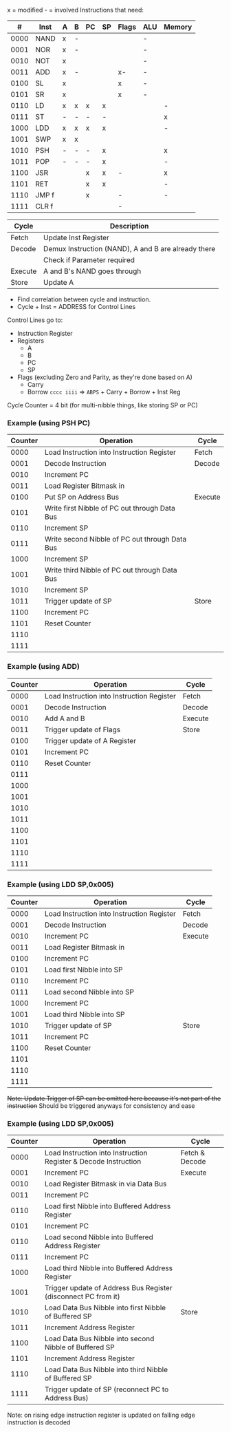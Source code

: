 x = modified
\- = involved
Instructions that need:

| #    | Inst  | A   | B   | PC  | SP  | Flags | ALU | Memory |
| ---- | ----- | --- | --- | --- | --- | ----- | --- | ------ |
| 0000 | NAND  | x   | -   |     |     |       | -   |        |
| 0001 | NOR   | x   | -   |     |     |       | -   |        |
| 0010 | NOT   | x   |     |     |     |       | -   |        |
| 0011 | ADD   | x   | -   |     |     | x-    | -   |        |
| 0100 | SL    | x   |     |     |     | x     | -   |        |
| 0101 | SR    | x   |     |     |     | x     | -   |        |
| 0110 | LD    | x   | x   | x   | x   |       |     | -      | 
| 0111 | ST    | -   | -   | -   | -   |       |     | x      |
| 1000 | LDD   | x   | x   | x   | x   |       |     | -      |
| 1001 | SWP   | x   | x   |     |     |       |     |        |
| 1010 | PSH   | -   | -   | -   | x   |       |     | x      |
| 1011 | POP   | -   | -   | -   | x   |       |     | -      |
| 1100 | JSR   |     |     | x   | x   | -     |     | x      |
| 1101 | RET   |     |     | x   | x   |       |     | -      |
| 1110 | JMP f |     |     | x   |     | -     |     | -      |
| 1111 | CLR f |     |     |     |     | -     |     |        |

| Cycle   | Description                                         |
| ------- | --------------------------------------------------- |
| Fetch   | Update Inst Register                                |
| Decode  | Demux Instruction (NAND), A and B are already there |
|         | Check if Parameter required                         |
| Execute | A and B's NAND goes through                         |
| Store   | Update A                                            |

- Find correlation between cycle and instruction.
- Cycle + Inst = ADDRESS for Control Lines
  
Control Lines go to:
- Instruction Register
- Registers
	- A
	- B
	- PC
	- SP
- Flags (excluding Zero and Parity, as they're done based on A)
	- Carry
	- Borrow
`cccc iiii` => `ABPS` + Carry + Borrow + Inst Reg

Cycle Counter = 4 bit (for multi-nibble things, like storing SP or PC)
### Example (using PSH PC)

| Counter | Operation                                      | Cycle   |
| ------- | ---------------------------------------------- | ------- |
| 0000    | Load Instruction into Instruction Register     | Fetch   |
| 0001    | Decode Instruction                             | Decode  |
| 0010    | Increment PC                                   |         |
| 0011    | Load Register Bitmask in                       |         |
| 0100    | Put SP on Address Bus                          | Execute |
| 0101    | Write first Nibble of PC out through Data Bus  |         |
| 0110    | Increment SP                                   |         |
| 0111    | Write second Nibble of PC out through Data Bus |         |
| 1000    | Increment SP                                   |         |
| 1001    | Write third Nibble of PC out through Data Bus  |         |
| 1010    | Increment SP                                   |         |
| 1011    | Trigger update of SP                           | Store   | 
| 1100    | Increment PC                                   |         |
| 1101    | Reset Counter                                  |         |
| 1110    |                                                |         |
| 1111    |                                                |         |

### Example (using ADD)

| Counter | Operation                                  | Cycle   |
| ------- | ------------------------------------------ | ------- |
| 0000    | Load Instruction into Instruction Register | Fetch   |
| 0001    | Decode Instruction                         | Decode  |
| 0010    | Add A and B                                | Execute |
| 0011    | Trigger update of Flags                    | Store   | 
| 0100    | Trigger update of A Register               |         |
| 0101    | Increment PC                               |         |
| 0110    | Reset Counter                              |         |
| 0111    |                                            |         |
| 1000    |                                            |         |
| 1001    |                                            |         |
| 1010    |                                            |         |
| 1011    |                                            |         |
| 1100    |                                            |         |
| 1101    |                                            |         |
| 1110    |                                            |         |
| 1111    |                                            |         |


### Example (using LDD SP,0x005)

| Counter | Operation                                  | Cycle   |
| ------- | ------------------------------------------ | ------- |
| 0000    | Load Instruction into Instruction Register | Fetch   |
| 0001    | Decode Instruction                         | Decode  |
| 0010    | Increment PC                               | Execute |
| 0011    | Load Register Bitmask in                   |         |
| 0100    | Increment PC                               |         |
| 0101    | Load first Nibble into SP                  |         |
| 0110    | Increment PC                               |         |
| 0111    | Load second Nibble into SP                 |         |
| 1000    | Increment PC                               |         |
| 1001    | Load third Nibble into SP                  |         |
| 1010    | Trigger update of SP                       | Store   | 
| 1011    | Increment PC                               |         |
| 1100    | Reset Counter                              |         |
| 1101    |                                            |         |
| 1110    |                                            |         |
| 1111    |                                            |         |
~~Note: Update Trigger of SP can be omitted here because it's not part of the instruction~~
Should be triggered anyways for consistency and ease

### Example (using LDD SP,0x005)

| Counter | Operation                                                       | Cycle          |
| ------- | --------------------------------------------------------------- | -------------- |
| 0000    | Load Instruction into Instruction Register & Decode Instruction | Fetch & Decode |
| 0001    | Increment PC                                                    | Execute        |
| 0010    | Load Register Bitmask in via Data Bus                           |                |
| 0011    | Increment PC                                                    |                |
| 0110    | Load first Nibble into Buffered Address Register                |                |
| 0101    | Increment PC                                                    |                |
| 0110    | Load second Nibble into Buffered Address Register               |                |
| 0111    | Increment PC                                                    |                |
| 1000    | Load third Nibble into Buffered Address Register                |                |
| 1001    | Trigger update of Address Bus Register (disconnect PC from it)  |                |
| 1010    | Load Data Bus Nibble into first Nibble of Buffered SP           | Store          |
| 1011    | Increment Address Register                                      |                |
| 1100    | Load Data Bus Nibble into second Nibble of Buffered SP          |                |
| 1101    | Increment Address Register                                      |                |
| 1110    | Load Data Bus Nibble into third Nibble of Buffered SP           |                |
| 1111    | Trigger update of SP (reconnect PC to Address Bus)              |                | 

Note: on rising edge instruction register is updated
on falling edge instruction is decoded